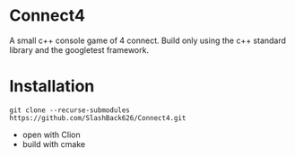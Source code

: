 # Connect4
A small c++ console game of 4 connect. Build only using the c++ standard library and the googletest framework.

# Installation
`git clone --recurse-submodules https://github.com/SlashBack626/Connect4.git`

- open with Clion
- build with cmake
